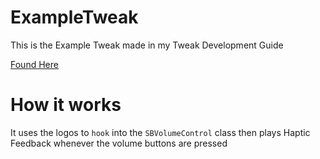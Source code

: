 # ExampleTweak
This is the Example Tweak made in my Tweak Development Guide

[Found Here](https://kodeycodestuff.tech/guide)

# How it works

It uses the logos to `hook` into the `SBVolumeControl` class 
then plays Haptic Feedback whenever the volume buttons are pressed
